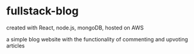 # fullstack-blog
created with React, node.js, mongoDB, hosted on AWS

a simple blog website with the functionality of commenting and upvoting articles
